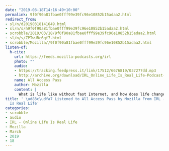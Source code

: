 ```yaml
---
date: "2019-03-18T14:16:49+10:00"
permalink: 9f0f90a81fbae0fff99e39fc96e10852b15adaa2.html
redirect_from:
- sl/n/d20190318141649.html
- sl/n/s/h9f0f90a81fbae0fff99e39fc96e10852b15adaa2.html
- scrobble/2019/03/18/9f0f90a81fbae0fff99e39fc96e10852b15adaa2.html
- sl/n/s/ZPTwURc6qf7.html
- scrobble/Mozilla//9f0f90a81fbae0fff99e39fc96e10852b15adaa2.html
listen-of:
  h-cite:
    url: https://feeds.mozilla-podcasts.org/irl
    photo: ""
    audio:
    - https://tracking.feedpress.it/link/17512/6676819/037277dd.mp3
    - http://archive.org/download/IRL_Online_Life_Is_Real_Life-Podcast-by-Mozilla/037277dd.mp3
    name: All Access Pass
    author: Mozilla
    content: |
      What is life like without fast Internet, and how does life change once a person has it? Should Internet access be a right, rather than a luxury? Veronica Belmont explores these questions as she talks to people about joining the digital economy. Inspiring stories of access are surfaced by members of a small Minnesota community and by a Syrian refugee who found hope in Amsterdam.
title: ' \ud83c\udfa7 Listened to All Access Pass by Mozilla From IRL - Online Life
  Is Real Life'
categories:
- scrobble
- audio
- IRL - Online Life Is Real Life
- Mozilla
- March
- 2019
- 18
---
```

